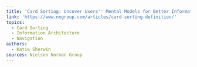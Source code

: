 ```yaml
---
title: 'Card Sorting: Uncover Users'' Mental Models for Better Information Architecture'
link: 'https://www.nngroup.com/articles/card-sorting-definition/'
topics:
  - Card Sorting
  - Information Architecture
  - Navigation
authors:
  - Katie Sherwin
sources: Nielsen Norman Group
---
```


